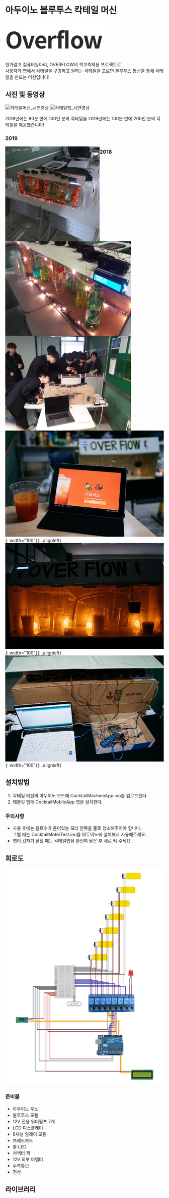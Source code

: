 # 아두이노 블루투스 칵테일 머신
 ![로고](/image/로고.png)
 
 한가람고 컴퓨터동아리, OVERFLOW의 학교축제용 프로젝트로  
 사용자가 앱에서 칵테일을 구경하고 원하는 칵테일을 고르면 블루투스 통신을 통해 칵테일을 만드는 머신입니다!  
  
## 사진 및 동영상
 ![칵테일머신_시연영상](/gif/칵테일머신_시연영상.gif)
 ![칵테일앱_시연영상](/gif/칵테일앱_시연영상.gif)
 
 2018년에는 80분 만에 100인 분의 칵테일을 2019년에는 100분 만에 200인 분의 칵테일을 제공했습니다!  
 
 ### 2019
  <img src="/image/2019_1.jpeg" height="300" style="float: left">
  <img src="/image/2019_2.jpeg" height="300" style="float: left">
  <img src="/image/2019_3.jpeg" height="300" style="float: left">

 ### 2018
  ![2018_1](/image/2018_1.jpeg){: width="100"}{: .alignleft}
  ![2018_2](/image/2018_2.jpeg){: width="100"}{: .alignleft}
  ![2018_3](/image/2018_3.jpeg){: width="100"}{: .alignleft}

## 설치방법
 1. 칵테일 머신의 아두이노 보드에 CocktailMachineApp.ino를 업로드한다.
 2. 태블릿 앱에 CocktailMoblieApp 앱을 설치한다.
 
 ### 주의사항
  * 사용 후에는 음료수가 묻어있는 모터 안쪽을 물로 청소해주어야 합니다.  
    그럴 때는 CocktailMoterTest.ino를 아두이노에 설치해서 사용해주세요.
  * 앱이 갑자기 닫힐 때는 칵테일앱을 완전히 닫은 후 새로 켜 주세요.
  
## 회로도
 ![회로도](/image/칵테일머신_회로도.png)

 ### 준비물
  * 아두이노 우노
  * 블루투스 모듈
  * 12V 전용 워터펌프 7개
  * LCD 디스플레이
  * 8채널 릴레이 모듈
  * 브레드보드
  * 줄 LED
  * 커넥터 잭
  * 12V 외부 어댑터
  * 수축튜브
  * 전선

## 라이브러리
 
